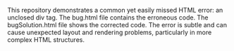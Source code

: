 This repository demonstrates a common yet easily missed HTML error: an unclosed div tag. The bug.html file contains the erroneous code. The bugSolution.html file shows the corrected code.  The error is subtle and can cause unexpected layout and rendering problems, particularly in more complex HTML structures.